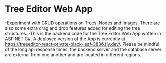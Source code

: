 # Tree Editor Web App
-Experiment with CRUD operations on Trees, Nodes and Images. There are also some extra drag and drop features added for editing the tree structures.
-This is the backend code for the Tree Editor Web App written in ASP.NET C#. A deployed version of the App is currently at https://treeeditor-react-private-black-leaf-3836.fly.dev/.
Please be mindful of the long api response times, the backend server and the database server are external from one another and are located in different regions.

